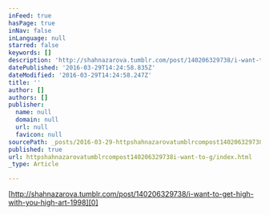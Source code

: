 ```yaml
---
inFeed: true
hasPage: true
inNav: false
inLanguage: null
starred: false
keywords: []
description: 'http://shahnazarova.tumblr.com/post/140206329738/i-want-to-get-high-with-you-high-art-1998'
datePublished: '2016-03-29T14:24:58.835Z'
dateModified: '2016-03-29T14:24:58.247Z'
title: ''
author: []
authors: []
publisher:
  name: null
  domain: null
  url: null
  favicon: null
sourcePath: _posts/2016-03-29-httpshahnazarovatumblrcompost140206329738i-want-to-g.md
published: true
url: httpshahnazarovatumblrcompost140206329738i-want-to-g/index.html
_type: Article

---
```

[http://shahnazarova.tumblr.com/post/140206329738/i-want-to-get-high-with-you-high-art-1998][0]

[0]: http://shahnazarova.tumblr.com/post/140206329738/i-want-to-get-high-with-you-high-art-1998